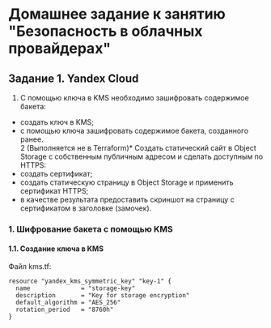 # Домашнее задание к занятию "Безопасность в облачных провайдерах"

## Задание 1. Yandex Cloud

1)  С помощью ключа в KMS необходимо зашифровать содержимое бакета:  
- создать ключ в KMS;    
- с помощью ключа зашифровать содержимое бакета, созданного ранее.     
2 (Выполняется не в Terraform)* Создать статический сайт в Object Storage c собственным публичным адресом и сделать доступным по HTTPS:    
- создать сертификат;    
- создать статическую страницу в Object Storage и применить сертификат HTTPS;    
- в качестве результата предоставить скриншот на страницу с сертификатом в заголовке (замочек).    

### 1. Шифрование бакета с помощью KMS

#### 1.1. Создание ключа в KMS

Файл kms.tf:
```hcl
resource "yandex_kms_symmetric_key" "key-1" {
  name              = "storage-key"
  description       = "Key for storage encryption"
  default_algorithm = "AES_256"
  rotation_period   = "8760h"
}
